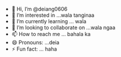 - 👋 Hi, I’m @deiang0606
- 👀 I’m interested in ...wala tanginaa
- 🌱 I’m currently learning ... wala
- 💞️ I’m looking to collaborate on ...wala ngaa
- 📫 How to reach me ... bahala ka
- 😄 Pronouns: ...deia
- ⚡ Fun fact: ... haha

<!---
deiang0606/deiang0606 is a ✨ special ✨ repository because its `README.md` (this file) appears on your GitHub profile.
You can click the Preview link to take a look at your changes.
--->
